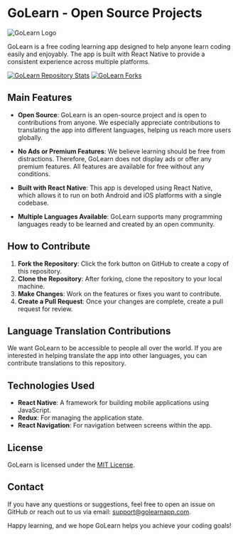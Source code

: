 # GoLearn - Open Source Projects

![GoLearn Logo](https://example.com/golearn-logo.png)

GoLearn is a free coding learning app designed to help anyone learn coding easily and enjoyably. The app is built with React Native to provide a consistent experience across multiple platforms.

[![GoLearn Repository Stats](https://img.shields.io/github/stars/yourusername/golearn?style=social)](https://github.com/yourusername/golearn)
[![GoLearn Forks](https://img.shields.io/github/forks/yourusername/golearn?style=social)](https://github.com/yourusername/golearn)

## Main Features

- **Open Source**: GoLearn is an open-source project and is open to contributions from anyone. We especially appreciate contributions to translating the app into different languages, helping us reach more users globally.
- **No Ads or Premium Features**: We believe learning should be free from distractions. Therefore, GoLearn does not display ads or offer any premium features. All features are available for free without any conditions.
- **Built with React Native**: This app is developed using React Native, which allows it to run on both Android and iOS platforms with a single codebase.

- **Multiple Languages Available**: GoLearn supports many programming languages ready to be learned and created by an open community.

## How to Contribute

1. **Fork the Repository**: Click the fork button on GitHub to create a copy of this repository.
2. **Clone the Repository**: After forking, clone the repository to your local machine.
3. **Make Changes**: Work on the features or fixes you want to contribute.
4. **Create a Pull Request**: Once your changes are complete, create a pull request for review.

## Language Translation Contributions

We want GoLearn to be accessible to people all over the world. If you are interested in helping translate the app into other languages, you can contribute translations to this repository.

## Technologies Used

- **React Native**: A framework for building mobile applications using JavaScript.
- **Redux**: For managing the application state.
- **React Navigation**: For navigation between screens within the app.

## License

GoLearn is licensed under the [MIT License](LICENSE).

## Contact

If you have any questions or suggestions, feel free to open an issue on GitHub or reach out to us via email: support@golearnapp.com.

Happy learning, and we hope GoLearn helps you achieve your coding goals!